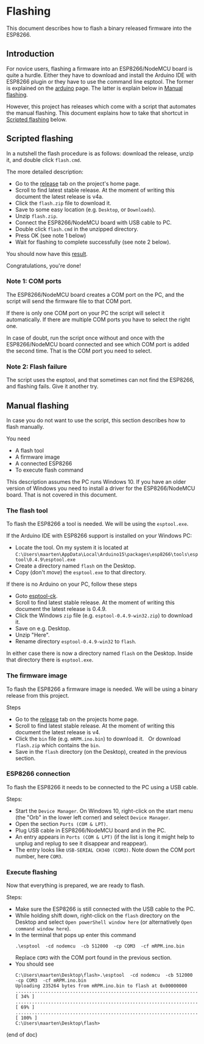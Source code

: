 # Flashing
This document describes how to flash a binary released firmware into the ESP8266.



## Introduction
For novice users, flashing a firmware into an ESP8266/NodeMCU board is 
quite a hurdle. Either they have to download and install the Arduino IDE 
with ESP8266 plugin or they have to use the
command line esptool. The former is explained on the [arduino](arduino) page.
The latter is explain below in [Manual flashing](#manual-flashing).

However, this project has releases which come with a script that automates the manual flashing.
This document explains how to take that shortcut in [Scripted flashing](#scripted-flashing) below.



## Scripted flashing
In a nutshell the flash procedure is as follows: 
download the release, unzip it, and double click `flash.cmd`.

The more detailed description:
 - Go to the [release](https://github.com/maarten-pennings/mRPM/releases) 
   tab on the project's home page.
 - Scroll to find latest stable release.
   At the moment of writing this document the latest release is v4a.
 - Click the `flash.zip` file to download it.
 - Save to some easy location (e.g. `Desktop`, or `Downloads`).
 - Unzip `flash.zip`.
 - Connect the ESP8266/NodeMCU board with USB cable to PC.
 - Double click `flash.cmd` in the unzipped directory.
 - Press OK (see note 1 below)
 - Wait for flashing to complete successfully (see note 2 below).

You should now have this [result](https://youtu.be/PuOR1rizvE4).
 
Congratulations, you're done!



### Note 1: COM ports
The ESP8266/NodeMCU board creates a COM port on the PC, and the script 
will send the firmware file to that COM port.

If there is only one COM port on your PC the script will select it automatically.
If there are multiple COM ports you have to select the right one.

In case of doubt, run the script once without and once with the 
ESP8266/NodeMCU board connected and see which COM port is added the 
second time. That is the COM port you need to select.



### Note 2: Flash failure 
The script uses the esptool, and that sometimes can not find the ESP8266,
and flashing fails. Give it another try.

 

## Manual flashing
In case you do not want to use the script, this section describes
how to flash manually.

You need
 - A flash tool
 - A firmware image
 - A connected ESP8266
 - To execute flash command

This description assumes the PC runs Windows 10.
If you have an older version of Windows you need to install a driver for 
the ESP8266/NodeMCU board. That is not covered in this document.



### The flash tool
To flash the ESP8266 a tool is needed.
We will be using the `esptool.exe`.

If the Arduino IDE with ESP8266 support is installed on your Windows PC:
 - Locate the tool. On my system it is located at
   `C:\Users\maarten\AppData\Local\Arduino15\packages\esp8266\tools\esptool\0.4.9\esptool.exe`
 - Create a directory named `flash` on the Desktop.
 - Copy (don't *move*) the `esptool.exe` to that directory.

If there is no Arduino on your PC, follow these steps
 - Goto [esptool-ck](https://github.com/igrr/esptool-ck/releases).
 - Scroll to find latest stable release.
   At the moment of writing this document the latest release is 0.4.9.
 - Click the Windows `zip` file (e.g. `esptool-0.4.9-win32.zip`) to download it.
 - Save on e.g. Desktop.
 - Unzip "Here".
 - Rename directory `esptool-0.4.9-win32` to `flash`.
 
In either case there is now a directory named `flash` on the Desktop.
Inside that directory there is `esptool.exe`.



### The firmware image
To flash the ESP8266 a firmware image is needed.
We will be using a binary release from this project.

Steps
 - Go to the [release](https://github.com/maarten-pennings/mRPM/releases) 
   tab on the projects home page.
 - Scroll to find latest stable release.
   At the moment of writing this document the latest release is v4.
 - Click the `bin` file (e.g. `mRPM.ino.bin`) to download it.
   Or download `flash.zip` which contains the `bin`.
 - Save in the `flash` directory (on the Desktop), created in the previous section.


 
### ESP8266 connection
To flash the ESP8266 it needs to be connected to the PC using a USB cable.

Steps:
 - Start the `Device Manager`.
   On Windows 10, right-click on the start menu 
   (the "Orb" in the lower left corner) and select `Device Manager`.
 - Open the section `Ports (COM & LPT)`.
 - Plug USB cable in ESP8266/NodeMCU board and in the PC.
 - An entry appears in `Ports (COM & LPT)` 
   (if the list is long it might help to unplug and replug to see it disappear and reappear).
 - The entry looks like `USB-SERIAL CH340 (COM3)`.
   Note down the COM port number, here `COM3`.


   
### Execute flashing
Now that everything is prepared, we are ready to flash.

Steps:
 - Make sure the ESP8266 is still connected with the USB cable to the PC.
 - While holding shift down, right-click on the `flash` directory on the Desktop
   and select `Open powerShell window here` (or alternatively `Open command window here`).
 - In the terminal that pops up enter this command
   ```
   .\esptool  -cd nodemcu  -cb 512000  -cp COM3  -cf mRPM.ino.bin
   ```
   Replace `COM3` with the COM port found in the previous section.
 - You should see
   ```
   C:\Users\maarten\Desktop\flash>.\esptool  -cd nodemcu  -cb 512000  -cp COM3  -cf mRPM.ino.bin
   Uploading 235264 bytes from mRPM.ino.bin to flash at 0x00000000
   ................................................................................ [ 34% ]
   ................................................................................ [ 69% ]
   ......................................................................           [ 100% ]
   C:\Users\maarten\Desktop\flash>
   ```

(end of doc)
